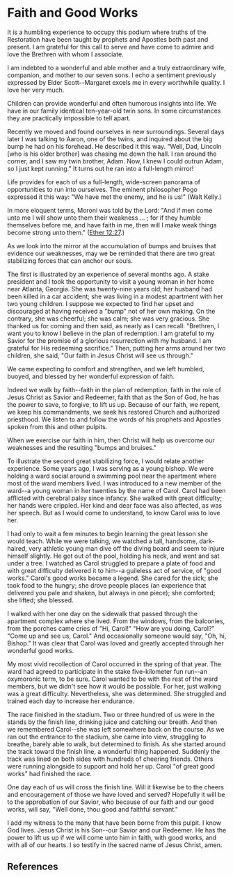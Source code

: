 # Faith and Good Works

It is a humbling experience to occupy this podium where truths of the
Restoration have been taught by prophets and Apostles both past and present. I
am grateful for this call to serve and have come to admire and love the
Brethren with whom I associate.

I am indebted to a wonderful and able mother and a truly extraordinary wife,
companion, and mother to our seven sons. I echo a sentiment previously
expressed by Elder Scott--Margaret excels me in every worthwhile quality. I
love her very much.

Children can provide wonderful and often humorous insights into life. We have
in our family identical ten-year-old twin sons. In some circumstances they are
practically impossible to tell apart.

Recently we moved and found ourselves in new surroundings. Several days later
I was talking to Aaron, one of the twins, and inquired about the big bump he
had on his forehead. He described it this way. "Well, Dad, Lincoln [who is his
older brother] was chasing me down the hall. I ran around the corner, and I
saw my twin brother, Adam. Now, I knew I could outrun Adam, so I just kept
running." It turns out he ran into a full-length mirror!

Life provides for each of us a full-length, wide-screen panorama of
opportunities to run into ourselves. The eminent philosopher Pogo expressed it
this way: "We have met the enemy, and he is us!" (Walt Kelly.)

In more eloquent terms, Moroni was told by the Lord: "And if men come unto me
I will show unto them their weakness ... ; for if they humble themselves before
me, and have faith in me, then will I make weak things become strong unto
them." ([Ether 12:27](/scriptures/bofm/ether/12.27?lang=eng#26).)

As we look into the mirror at the accumulation of bumps and bruises that
evidence our weaknesses, may we be reminded that there are two great
stabilizing forces that can anchor our souls.

The first is illustrated by an experience of several months ago. A stake
president and I took the opportunity to visit a young woman in her home near
Atlanta, Georgia. She was twenty-nine years old; her husband had been killed
in a car accident; she was living in a modest apartment with her two young
children. I suppose we expected to find her upset and discouraged at having
received a "bump" not of her own making. On the contrary, she was cheerful;
she was calm; she was very gracious. She thanked us for coming and then said,
as nearly as I can recall: "Brethren, I want you to know I believe in the plan
of redemption. I am grateful to my Savior for the promise of a glorious
resurrection with my husband. I am grateful for His redeeming sacrifice."
Then, putting her arms around her two children, she said, "Our faith in Jesus
Christ will see us through."

We came expecting to comfort and strengthen, and we left humbled, buoyed, and
blessed by her wonderful expression of faith.

Indeed we walk by faith--faith in the plan of redemption, faith in the role of
Jesus Christ as Savior and Redeemer, faith that as the Son of God, he has the
power to save, to forgive, to lift us up. Because of our faith, we repent, we
keep his commandments, we seek his restored Church and authorized priesthood.
We listen to and follow the words of his prophets and Apostles spoken from
this and other pulpits.

When we exercise our faith in him, then Christ will help us overcome our
weaknesses and the resulting "bumps and bruises."

To illustrate the second great stabilizing force, I would relate another
experience. Some years ago, I was serving as a young bishop. We were holding a
ward social around a swimming pool near the apartment where most of the ward
members lived. I was introduced to a new member of the ward--a young woman in
her twenties by the name of Carol. Carol had been afflicted with cerebral
palsy since infancy. She walked with great difficulty; her hands were
crippled. Her kind and dear face was also affected, as was her speech. But as
I would come to understand, to know Carol was to love her.

I had only to wait a few minutes to begin learning the great lesson she would
teach. While we were talking, we watched a tall, handsome, dark-haired, very
athletic young man dive off the diving board and seem to injure himself
slightly. He got out of the pool, holding his neck, and went and sat under a
tree. I watched as Carol struggled to prepare a plate of food and with great
difficulty delivered it to him--a guileless act of service, of "good works."
Carol's good works became a legend. She cared for the sick; she took food to
the hungry; she drove people places (an experience that delivered you pale and
shaken, but always in one piece); she comforted; she lifted; she blessed.

I walked with her one day on the sidewalk that passed through the apartment
complex where she lived. From the windows, from the balconies, from the
porches came cries of "Hi, Carol!" "How are you doing, Carol?" "Come up and
see us, Carol." And occasionally someone would say, "Oh, hi, Bishop." It was
clear that Carol was loved and greatly accepted through her wonderful good
works.

My most vivid recollection of Carol occurred in the spring of that year. The
ward had agreed to participate in the stake five-kilometer fun run--an
oxymoronic term, to be sure. Carol wanted to be with the rest of the ward
members, but we didn't see how it would be possible. For her, just walking was
a great difficulty. Nevertheless, she was determined. She struggled and
trained each day to increase her endurance.

The race finished in the stadium. Two or three hundred of us were in the
stands by the finish line, drinking juice and catching our breath. And then we
remembered Carol--she was left somewhere back on the course. As we ran out the
entrance to the stadium, she came into view, struggling to breathe, barely
able to walk, but determined to finish. As she started around the track toward
the finish line, a wonderful thing happened. Suddenly the track was lined on
both sides with hundreds of cheering friends. Others were running alongside to
support and hold her up. Carol "of great good works" had finished the race.

One day each of us will cross the finish line. Will it likewise be to the
cheers and encouragement of those we have loved and served? Hopefully it will
be to the approbation of our Savior, who because of our faith and our good
works, will say, "Well done, thou good and faithful servant."

I add my witness to the many that have been borne from this pulpit. I know God
lives. Jesus Christ is his Son--our Savior and our Redeemer. He has the power
to lift us up if we will come unto him in faith, with good works, and with all
of our hearts. I so testify in the sacred name of Jesus Christ, amen.

## References

